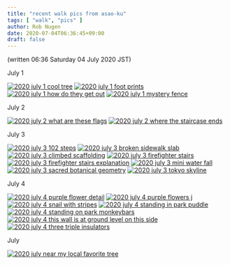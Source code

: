 ```yaml
---
title: "recent walk pics from asao-ku"
tags: [ "walk", "pics" ]
author: Rob Nugen
date: 2020-07-04T06:36:45+09:00
draft: false
---
```


(written 06:36 Saturday 04 July 2020 JST)

July 1

[![2020 july 1 cool tree](//b.robnugen.com/journal/2020/walk/thumbs/2020_july_1_cool_tree.jpg)](//b.robnugen.com/journal/2020/walk/2020_july_1_cool_tree.jpg)
[![2020 july 1 foot prints](//b.robnugen.com/journal/2020/walk/thumbs/2020_july_1_foot_prints.jpg)](//b.robnugen.com/journal/2020/walk/2020_july_1_foot_prints.jpg)
[![2020 july 1 how do they get out](//b.robnugen.com/journal/2020/walk/thumbs/2020_july_1_how_do_they_get_out.jpg)](//b.robnugen.com/journal/2020/walk/2020_july_1_how_do_they_get_out.jpg)
[![2020 july 1 mystery fence](//b.robnugen.com/journal/2020/walk/thumbs/2020_july_1_mystery_fence.jpg)](//b.robnugen.com/journal/2020/walk/2020_july_1_mystery_fence.jpg)

July 2

[![2020 july 2 what are these flags](//b.robnugen.com/journal/2020/walk/thumbs/2020_july_2_what_are_these_flags.jpg)](//b.robnugen.com/journal/2020/walk/2020_july_2_what_are_these_flags.jpg)
[![2020 july 2 where the staircase ends](//b.robnugen.com/journal/2020/walk/thumbs/2020_july_2_where_the_staircase_ends.jpg)](//b.robnugen.com/journal/2020/walk/2020_july_2_where_the_staircase_ends.jpg)

July 3

[![2020 july 3 102 steps](//b.robnugen.com/journal/2020/walk/thumbs/2020_july_3_102_steps.jpg)](//b.robnugen.com/journal/2020/walk/2020_july_3_102_steps.jpg)
[![2020 july 3 broken sidewalk slab](//b.robnugen.com/journal/2020/walk/thumbs/2020_july_3_broken_sidewalk_slab.jpg)](//b.robnugen.com/journal/2020/walk/2020_july_3_broken_sidewalk_slab.jpg)
[![2020 july 3 climbed scaffolding](//b.robnugen.com/journal/2020/walk/thumbs/2020_july_3_climbed_scaffolding.jpg)](//b.robnugen.com/journal/2020/walk/2020_july_3_climbed_scaffolding.jpg)
[![2020 july 3 firefighter stairs](//b.robnugen.com/journal/2020/walk/thumbs/2020_july_3_firefighter_stairs.jpg)](//b.robnugen.com/journal/2020/walk/2020_july_3_firefighter_stairs.jpg)
[![2020 july 3 firefighter stairs explanation](//b.robnugen.com/journal/2020/walk/thumbs/2020_july_3_firefighter_stairs_explanation.jpg)](//b.robnugen.com/journal/2020/walk/2020_july_3_firefighter_stairs_explanation.jpg)
[![2020 july 3 mini water fall](//b.robnugen.com/journal/2020/walk/thumbs/2020_july_3_mini_water_fall.jpg)](//b.robnugen.com/journal/2020/walk/2020_july_3_mini_water_fall.jpg)
[![2020 july 3 sacred botanical geometry](//b.robnugen.com/journal/2020/walk/thumbs/2020_july_3_sacred_botanical_geometry.jpg)](//b.robnugen.com/journal/2020/walk/2020_july_3_sacred_botanical_geometry.jpg)
[![2020 july 3 tokyo skyline](//b.robnugen.com/journal/2020/walk/thumbs/2020_july_3_tokyo_skyline.jpg)](//b.robnugen.com/journal/2020/walk/2020_july_3_tokyo_skyline.jpg)

July 4

[![2020 july 4 purple flower detail](//b.robnugen.com/journal/2020/walk/thumbs/2020_july_4_purple_flower_detail.jpg)](//b.robnugen.com/journal/2020/walk/2020_july_4_purple_flower_detail.jpg)
[![2020 july 4 purple flowers j](//b.robnugen.com/journal/2020/walk/thumbs/2020_july_4_purple_flowers_j.jpg)](//b.robnugen.com/journal/2020/walk/2020_july_4_purple_flowers_j.jpg)
[![2020 july 4 snail with stripes](//b.robnugen.com/journal/2020/walk/thumbs/2020_july_4_snail_with_stripes.jpg)](//b.robnugen.com/journal/2020/walk/2020_july_4_snail_with_stripes.jpg)
[![2020 july 4 standing in park puddle](//b.robnugen.com/journal/2020/walk/thumbs/2020_july_4_standing_in_park_puddle.jpg)](//b.robnugen.com/journal/2020/walk/2020_july_4_standing_in_park_puddle.jpg)
[![2020 july 4 standing on park monkeybars](//b.robnugen.com/journal/2020/walk/thumbs/2020_july_4_standing_on_park_monkeybars.jpg)](//b.robnugen.com/journal/2020/walk/2020_july_4_standing_on_park_monkeybars.jpg)
[![2020 july 4 this wall is at ground level on this side](//b.robnugen.com/journal/2020/walk/thumbs/2020_july_4_this_wall_is_at_ground_level_on_this_side.jpg)](//b.robnugen.com/journal/2020/walk/2020_july_4_this_wall_is_at_ground_level_on_this_side.jpg)
[![2020 july 4 three triple insulators](//b.robnugen.com/journal/2020/walk/thumbs/2020_july_4_three_triple_insulators.jpg)](//b.robnugen.com/journal/2020/walk/2020_july_4_three_triple_insulators.jpg)

July

[![2020 july near my local favorite tree](//b.robnugen.com/journal/2020/walk/thumbs/2020_july_near_my_local_favorite_tree.jpg)](//b.robnugen.com/journal/2020/walk/2020_july_near_my_local_favorite_tree.jpg)
